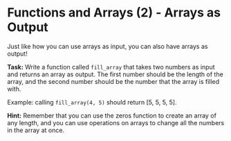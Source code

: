 # Functions and Arrays (2) - Arrays as Output

Just like how you can use arrays as input, you can also have arrays as output!

**Task:** Write a function called `fill_array` that takes two numbers as input and returns an array as output. The first number should be the length of the array, and the second number should be the number that the array is filled with.

Example: calling `fill_array(4, 5)` should return [5, 5, 5, 5].

**Hint:** Remember that you can use the zeros function to create an array of any length, and you can use operations on arrays to change all the numbers in the array at once. 
